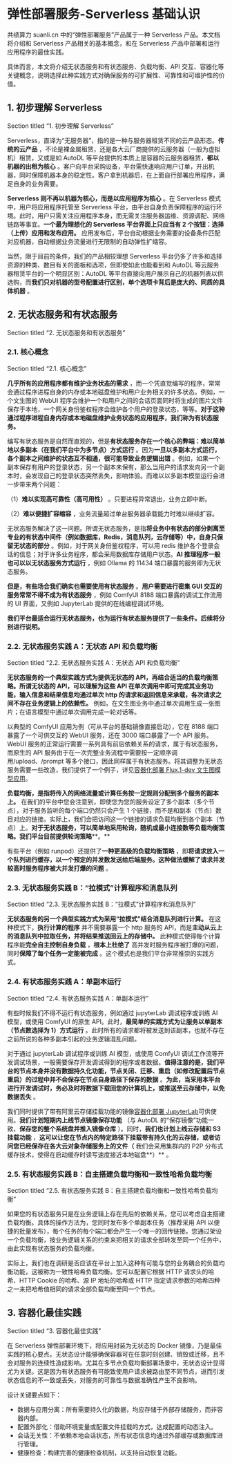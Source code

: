 # 弹性部署服务-Serverless 基础认识

共绩算力 suanli.cn 中的“弹性部署服务”产品属于一种 Serverless 产品。本文档将介绍和 Serverless 产品相关的基本概念，和在 Serverless 产品中部署和运行应用程序的最佳实践。

具体而言，本文将介绍无状态服务和有状态服务、负载均衡、API 交互、容器化等关键概念，说明选择此种实践方式对确保服务的可扩展性、可靠性和可维护性的价值。

## **1\. 初步理解 Serverless**

Section titled “1. 初步理解 Serverless”

Serverless，直译为“无服务器”，指的是一种与服务器租赁不同的云产品形态。**传统的云产品** ，不论是裸金属租赁，还是各大云厂商提供的云服务器（一般为虚拟机）租赁，又或是如 AutoDL 等平台提供的本质上是容器的云服务器租赁，**都以机器的出租为核心** 。客户向平台采购设备，平台需快速响应用户订单，开出机器，同时保障机器本身的稳定性。客户拿到机器后，在上面自行部署应用程序，满足自身的业务需要。

**Serverless 则不再以机器为核心，而是以应用程序为核心** 。在 Serverless 模式中，用户将应用程序托管至 Serverless 平台，由平台自身负责保障程序的运行环境。此时，用户只需关注应用程序本身，而无需关注服务器运维、资源调配、网络链路等事宜。**一个最为理想化的 Serverless 平台界面上只应当有 2 个按钮：选择（上传）应用和发布应用。** 应用发布后，平台自动根据业务需要的设备条件匹配对应机器，自动根据业务流量进行无限制的自动弹性扩缩容。

当然，限于目前的条件，我们的产品相较理想 Serverless 平台仍多了许多和选择资源的种类、数目有关的面板和选项，但即使如此也能看到和 AutoDL 等云服务器租赁平台的一个明显区别：AutoDL 等平台直接向用户展示自己的机器列表以供选购，而**我们只对机器的型号配置进行区别，单个选项卡背后是庞大的、同质的具体机器** 。

## **2\. 无状态服务和有状态服务**

Section titled “2. 无状态服务和有状态服务”

### **2.1. 核心概念**

Section titled “2.1. 核心概念”

**几乎所有的应用程序都有维护业务状态的需求** ，而一个凭直觉编写的程序，常常会通过程序进程自身的内存或本地磁盘维护和用户业务相关的许多状态。例如，一个文生图的 WebUI 程序会维护一个和用户之间的会话页面同时将生成的图片文件保存于本地，一个网关身份鉴权程序会维护各个用户的登录状态，等等。**对于这种通过程序进程自身内存或本地磁盘维护业务状态的应用程序，我们称为有状态服务。**

编写有状态服务是自然而直观的，但是**有状态服务存在一个核心的弊端：难以简单地以多副本（在我们平台中为多节点）方式运行** 。因为**一旦以多副本方式运行，各个副本之间维护的状态互不相通，很可能导致业务逻辑出错** 。例如，如果一个副本保存有用户的登录状态，另一个副本未保有，那么当用户的请求发向另一个副本时，会发现自己的登录状态突然丢失，影响体验。而难以以多副本模型运行会进一步带来两个问题：

（1）**难以实现高可靠性（高可用性）** 。只要进程异常退出，业务立即中断。

（2）**难以便捷扩容缩容** ，业务流量超过单台服务器承载能力时难以继续扩容。

无状态服务解决了这一问题。所谓无状态服务，是指**将业务中有状态的部分剥离至专业的有状态中间件（例如数据库，Redis，消息队列，云存储等）中，自身只保留无状态的部分** 。例如，对于网关身份鉴权程序，可以用 redis 维护各个登录会话的信息；对于许多业务程序，都会采用数据库存储用户状态。**AI 推理程序一般也可以以无状态服务方式运行** ，例如 Ollama 的 11434 端口暴露的服务即为无状态服务。

**但是，有些场合我们确实也需要使用有状态服务** 。**用户需要进行密集 GUI 交互的服务常常不得不成为有状态服务** ，例如 ComfyUI 8188 端口暴露的调试工作流用的 UI 界面，又例如 JupyterLab 提供的在线编程调试环境。

**我们平台最适合运行无状态服务，也为运行有状态服务提供了一些条件。后续将分别进行说明。**

### **2.2. 无状态服务实践 A：无状态 API 和负载均衡**

Section titled “2.2. 无状态服务实践 A：无状态 API 和负载均衡”

**无状态服务的一个典型实践方式为提供无状态的 API，再结合适当的负载均衡策略。所谓无状态的 API，可以理解为这些 API 在单次调用中即可完成其业务功能，输入信息和结果信息均通过单次 http 的请求和返回信息来承载，各次请求之间不存在业务逻辑上的依赖性。** 例如，在文生图业务中通过单次调用生成一张图片；在语言模型中通过单次调用完成一轮对话等。

以典型的 ComfyUI 应用为例（可从平台的基础镜像直接启动），它在 8188 端口暴露了一个可供交互的 WebUI 服务，还在 3000 端口暴露了一个 API 服务。WebUI 服务的正常运行需要一系列具有前后依赖关系的请求，属于有状态服务，而原生的 API 服务由于在一次完整业务流程中需要按一定顺序调用/upload、/prompt 等多个接口，因此同样属于有状态服务。将其调整为无状态服务需要一些改造，我们提供了一个例子，详见[容器化部署 Flux.1-dev 文生图模型应用](/docs%5Cy%5COFL0wHeYsi5kWHkh2nfcOwnhnxf%5CNmrAwkPjai6SYskqAuScb2zmnJO)。

**负载均衡，是指将传入的网络流量或计算任务按一定规则分配到多个服务的副本上。** 在我们的平台中您会注意到，即使您为您的服务设定了多个副本（多个节点），对于服务监听的每个端口仍然只会产生 1 个链接，而不是和副本（节点）数目对应的链接。实际上，我们会把访问这一个链接的请求负载均衡到各个副本（节点）上。**对于无状态服务，可以简单地采用轮询，随机或最小连接数等负载均衡策略。我们平台目前提供轮询策略****。**

有些平台（例如 runpod）还提供了**一种更高级的负载均衡策略** ，即**将请求放入一个队列进行缓存，以一个预定的并发数发送给后端服务。这种做法缓解了请求并发较高时服务程序被大并发打爆的问题** 。

### **2.3. 无状态服务实践 B：“拉模式”计算程序和消息队列**

Section titled “2.3. 无状态服务实践 B：“拉模式”计算程序和消息队列”

**无状态服务的另一个典型实践方式为采用“拉模式”结合消息队列进行计算。** 在这种模式下，**执行计算的程序** 并不需要暴露一个 http 服务的 API，而是**主动从云上的消息队列中拉取任务，并将结果推送回云上的存储中。** 此种模式使得每个计算程序能**完全自主控制自身负载** ，**根本上杜绝了** 高并发时服务程序被打爆的问题，同时**保障了每个任务一定能被完成** 。这个模式也是我们平台非常推崇的实践方式。

### **2.4. 有状态服务实践 A：单副本运行**

Section titled “2.4. 有状态服务实践 A：单副本运行”

有些时候我们不得不运行有状态服务，例如通过 jupyterLab 调试程序或训练 AI 模型，或使用 ComfyUI 的原生 API。此时，**最简单的实践方式为让服务以单副本（节点数选择为 1）方式运行** 。此时所有的请求都将被发送到该副本，也就不存在之前所说的各种多副本引起的业务逻辑混乱问题。

对于通过 jupyterLab 调试程序或训练 AI 模型，或使用 ComfyUI 调试工作流等开发调试场景，一般需要保存开发调试得到的程序或者数据。**值得注意的是，我们平台的节点本身并没有数据持久化功能，节点关闭、迁移、重启（如修改配置后节点重启）的过程中并不会保存在节点自身路径下保存的数据** 。**为此，当采用本平台进行开发调试时，务必及时将数据下载回您的计算机上，或推送至云存储中，以免数据丢失** 。

我们同时提供了带有阿里云存储挂载功能的镜像[容器化部署 JupyterLab](/docs%5Cy%5COFL0wHeYsi5kWHkh2nfcOwnhnxf%5CD8uYwJ5QTiIm9gkiPYEcUqTGnGh)可供使用。**我们计划短期内上线节点镜像保存功能** （与 AutoDL 的“保存镜像”功能一致，**保存您的整个系统盘并推入镜像仓库** ）。同时，**我们也计划上线云存储和 S3 挂载功能** ，**这可以让您在节点内的特定路径下挂载带有持久化的云存储，或者访问您已经保存在各大云对象存储服务上的文件（** 我们会采用集群内的 P2P 分布式缓存技术，使得在启动缓存时读写速度接近本地磁盘**）** 。

### **2.5. 有状态服务实践 B：自主搭建负载均衡和一致性哈希负载均衡**

Section titled “2.5. 有状态服务实践 B：自主搭建负载均衡和一致性哈希负载均衡”

如果您的有状态服务只是在业务逻辑上存在先后的依赖关系，您可以考虑自主搭建负载均衡。具体的操作方法为，您同时发布多个单副本任务（推荐采用 API 以便捷的批量发布），每个任务的每个端口都会产生一个唯一的回传链接。您通过架设一个负载均衡，按业务逻辑关系的约束来把相关的请求全部转发至同一个任务中，由此实现有状态服务的负载均衡。

实际上，我们也在调研是否应该在平台上加入这种有可能与您的业务耦合的负载均衡功能，这被称为一致性哈希负载均衡。您可以配置它根据 HTTP 请求头的哈希、HTTP Cookie 的哈希、源 IP 地址的哈希或 HTTP 指定请求参数的哈希四种之一来把哈希值相同的请求全部负载均衡至同一个节点。

## **3\. 容器化最佳实践**

Section titled “3. 容器化最佳实践”

在 Serverless 弹性部署环境下，将应用封装为无状态的 Docker 镜像，乃是最佳实践的核心要点。无状态设计能够确保容器可在任意时刻创建、销毁或迁移，且不会对服务的连续性造成影响。尤其在多节点负载均衡部署场景中，无状态设计显得尤为关键。这是因为有状态服务有可能致使用户请求被路由至不同节点，进而引发状态信息的不一致或丢失，对服务的可靠性与数据准确性产生不良影响。

设计关键要点如下：

  * 数据与应用分离：所有需要持久化的数据，均应存储于外部存储服务，而非容器内部。
  * 配置外部化：借助环境变量或配置文件挂载的方式，达成配置的动态注入。
  * 会话无关性：不依赖本地会话状态，所有状态信息均通过外部缓存或数据库进行管理。
  * 健康检查：构建完善的健康检查机制，以支持自动恢复功能。


